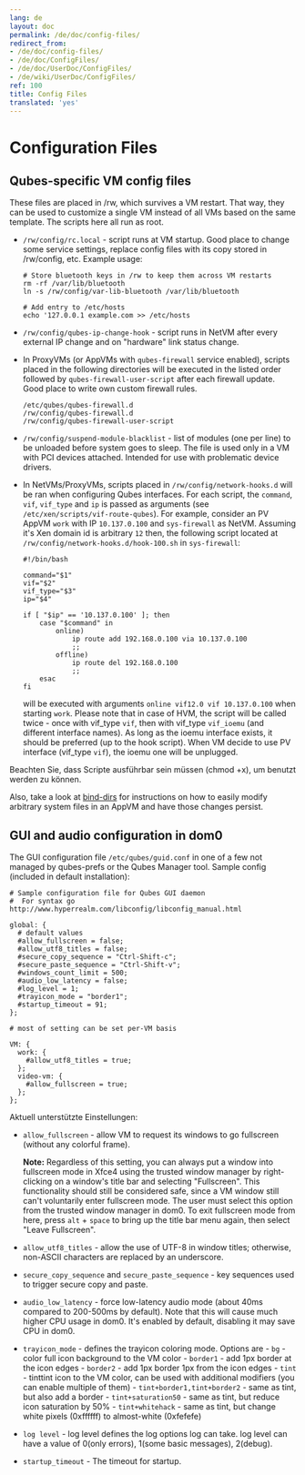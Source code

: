```yaml
---
lang: de
layout: doc
permalink: /de/doc/config-files/
redirect_from:
- /de/doc/config-files/
- /de/doc/ConfigFiles/
- /de/doc/UserDoc/ConfigFiles/
- /de/wiki/UserDoc/ConfigFiles/
ref: 100
title: Config Files
translated: 'yes'
---
```


Configuration Files
===================

Qubes-specific VM config files
------------------------------

These files are placed in /rw, which survives a VM restart.
That way, they can be used to customize a single VM instead of all VMs based on the same template. 
The scripts here all run as root.

-   `/rw/config/rc.local` - script runs at VM startup.
    Good place to change some service settings, replace config files with its copy stored in /rw/config, etc.
    Example usage:

    ~~~
    # Store bluetooth keys in /rw to keep them across VM restarts
    rm -rf /var/lib/bluetooth 
    ln -s /rw/config/var-lib-bluetooth /var/lib/bluetooth
    ~~~

    ~~~
    # Add entry to /etc/hosts
    echo '127.0.0.1 example.com >> /etc/hosts
    ~~~

-   `/rw/config/qubes-ip-change-hook` - script runs in NetVM after every external IP change and on "hardware" link status change.

-   In ProxyVMs (or AppVMs with `qubes-firewall` service enabled), scripts placed in the following directories will be executed in the listed order followed by `qubes-firewall-user-script` after each firewall update.
    Good place to write own custom firewall rules.

    ~~~
    /etc/qubes/qubes-firewall.d
    /rw/config/qubes-firewall.d
    /rw/config/qubes-firewall-user-script
    ~~~

-   `/rw/config/suspend-module-blacklist` - list of modules (one per line) to be unloaded before system goes to sleep.
    The file is used only in a VM with PCI devices attached.
    Intended for use with problematic device drivers.

- In NetVMs/ProxyVMs, scripts placed in `/rw/config/network-hooks.d` will be ran when configuring Qubes interfaces. For each script, the `command`, `vif`, `vif_type` and `ip` is passed as arguments (see `/etc/xen/scripts/vif-route-qubes`). For example, consider an PV AppVM `work` with IP `10.137.0.100` and `sys-firewall` as NetVM. Assuming it's Xen domain id is arbitrary `12` then, the following script located at `/rw/config/network-hooks.d/hook-100.sh` in `sys-firewall`:
    ~~~
    #!/bin/bash

    command="$1"
    vif="$2"
    vif_type="$3"
    ip="$4"

    if [ "$ip" == '10.137.0.100' ]; then
        case "$command" in
            online)
                ip route add 192.168.0.100 via 10.137.0.100
                ;;
            offline)
                ip route del 192.168.0.100
                ;;
        esac
    fi
    ~~~

  will be executed with arguments `online vif12.0 vif 10.137.0.100` when starting `work`. Please note that in case of HVM, the script will be called twice - once with vif_type `vif`, then with vif_type `vif_ioemu` (and different interface names). As long as the ioemu interface exists, it should be preferred (up to the hook script). When VM decide to use PV interface (vif_type `vif`), the ioemu one will be unplugged.

Beachten Sie, dass Scripte ausführbar sein müssen (chmod +x), um benutzt werden zu können.

Also, take a look at [bind-dirs](/de/doc/bind-dirs) for instructions on how to easily modify arbitrary system files in an AppVM and have those changes persist.


GUI and audio configuration in dom0
-----------------------------------

The GUI configuration file `/etc/qubes/guid.conf` in one of a few not managed by qubes-prefs or the Qubes Manager tool.
Sample config (included in default installation):

~~~
# Sample configuration file for Qubes GUI daemon
#  For syntax go http://www.hyperrealm.com/libconfig/libconfig_manual.html

global: {
  # default values
  #allow_fullscreen = false;
  #allow_utf8_titles = false;
  #secure_copy_sequence = "Ctrl-Shift-c";
  #secure_paste_sequence = "Ctrl-Shift-v";
  #windows_count_limit = 500;
  #audio_low_latency = false;
  #log_level = 1;
  #trayicon_mode = "border1";
  #startup_timeout = 91;
};

# most of setting can be set per-VM basis

VM: {
  work: {
    #allow_utf8_titles = true;
  };
  video-vm: {
    #allow_fullscreen = true;
  };
};
~~~

Aktuell unterstützte Einstellungen:

-   `allow_fullscreen` - allow VM to request its windows to go fullscreen (without any colorful frame).

    **Note:** Regardless of this setting, you can always put a window into fullscreen mode in Xfce4 using the trusted window manager by right-clicking on a window's title bar and selecting "Fullscreen".
    This functionality should still be considered safe, since a VM window still can't voluntarily enter fullscreen mode.
    The user must select this option from the trusted window manager in dom0.
    To exit fullscreen mode from here, press `alt` + `space` to bring up the title bar menu again, then select "Leave Fullscreen".

-   `allow_utf8_titles` - allow the use of UTF-8 in window titles; otherwise, non-ASCII characters are replaced by an underscore.

-   `secure_copy_sequence` and `secure_paste_sequence` - key sequences used to trigger secure copy and paste.

-   `audio_low_latency` - force low-latency audio mode (about 40ms compared to 200-500ms by default).
     Note that this will cause much higher CPU usage in dom0. It's enabled by
         default, disabling it may save CPU in dom0.

- `trayicon_mode` - defines the trayicon coloring mode. Options are
      - `bg` - color full icon background to the VM color
      - `border1` - add 1px border at the icon edges
      - `border2` - add 1px border 1px from the icon edges
      - `tint` - tinttint icon to the VM color,  can be used with additional
             modifiers (you can enable multiple of them)
      - `tint+border1,tint+border2` - same as tint, but also add a border
      - `tint+saturation50` - same as tint, but reduce icon saturation by 50%
      - `tint+whitehack` - same as tint, but change white pixels (0xffffff) to
             almost-white (0xfefefe)

- `log level` - log level defines the log options log can take. log level can
   have a value of 0(only errors), 1(some basic messages), 2(debug).

- `startup_timeout` - The timeout for startup.
